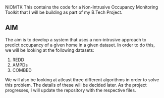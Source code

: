 NIOMTK
This contains the code for a Non-Intrusive Occupancy Monitoring Toolkit that I will be building as part of my B.Tech Project.

AIM
---

The aim is to develop a system that uses a non-intrusive approach to predict occupancy of a given home in a given dataset.
In order to do this, we will be looking at the following datasets: 
1. REDD
2. AMPDs
3. COMBED

We will also be looking at atleast three different algorithms in order to solve this problem. The details of these will be decided later. As the project progresses, I will update the repository with the respective files.
